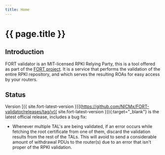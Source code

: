 ```yaml
---
title: Home
---
```


# {{ page.title }}

## Introduction

FORT validator is an MIT-licensed RPKI Relying Party, this is a tool offered as part of the [FORT project](https://www.fortproject.net/). It is a service that performs the validation of the entire RPKI repository, and which serves the resulting ROAs for easy access by your routers.

## Status

Version [{{ site.fort-latest-version }}](https://github.com/NICMx/FORT-validator/releases/tag/v{{ site.fort-latest-version }}){:target="_blank"} is the latest official release, includes a bug fix:
- Whenever multiple TAL's are being validated, if an error occurs while fetching the root certificate from one of them, discard the validation results from the rest of the TALs. This will avoid to send a considerable amount of withdrawal PDUs to the router(s) due to an error that isn't proper of the RPKI validation.